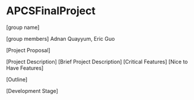 # APCSFinalProject
[group name]

[group members]
Adnan Quayyum, Eric Guo

[Project Proposal]

[Project Description]
  [Brief Project Description]
  [Critical Features]
  [Nice to Have Features]
  
[Outline]

[Development Stage]

